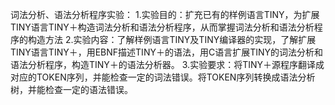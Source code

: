 词法分析、语法分析程序实验：
1.实验目的：扩充已有的样例语言TINY，为扩展TINY语言TINY＋构造词法分析和语法分析程序，从而掌握词法分析和语法分析程序的构造方法 
2.实验内容：了解样例语言TINY及TINY编译器的实现，了解扩展TINY语言TINY＋，用EBNF描述TINY＋的语法，用C语言扩展TINY的词法分析和语法分析程序，构造TINY＋的语法分析器。
3.实验要求：将TINY＋源程序翻译成对应的TOKEN序列，并能检查一定的词法错误。将TOKEN序列转换成语法分析树，并能检查一定的语法错误。